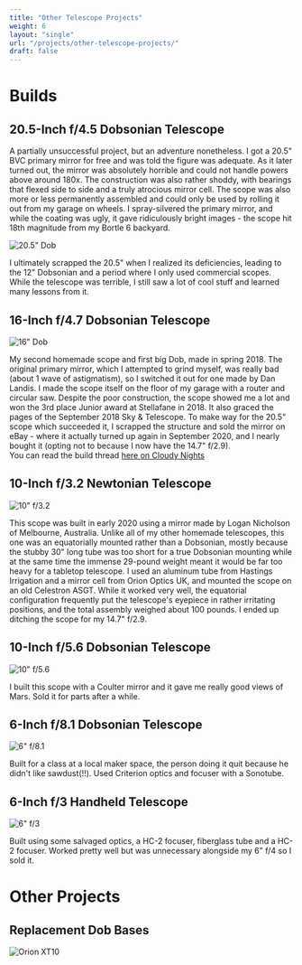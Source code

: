 ```yaml
---
title: "Other Telescope Projects"
weight: 6
layout: "single"
url: "/projects/other-telescope-projects/"
draft: false
---
```

# Builds

## 20.5-Inch f/4.5 Dobsonian Telescope

A partially unsuccessful project, but an adventure nonetheless. I got a 20.5" BVC primary mirror for free and was told the figure was adequate. As it later turned out, the mirror was absolutely horrible and could not handle powers above around 180x. The construction was also rather shoddy, with bearings that flexed side to side and a truly atrocious mirror cell. The scope was also more or less permanently assembled and could only be used by rolling it out from my garage on wheels. I spray-silvered the primary mirror, and while the coating was ugly, it gave ridiculously bright images - the scope hit 18th magnitude from my Bortle 6 backyard.

![20.5" Dob](images/byronwith20inchb.jpg)

I ultimately scrapped the 20.5" when I realized its deficiencies, leading to the 12" Dobsonian and a period where I only used commercial scopes. While the telescope was terrible, I still saw a lot of cool stuff and learned many lessons from it.

## 16-Inch f/4.7 Dobsonian Telescope

![16" Dob](images/16inchmk1.jpg)

My second homemade scope and first big Dob, made in spring 2018. The original primary mirror, which I attempted to grind myself, was really bad (about 1 wave of astigmatism), so I switched it out for one made by Dan Landis. I made the scope itself on the floor of my garage with a router and circular saw. Despite the poor construction, the scope showed me a lot and won the 3rd place Junior award at Stellafane in 2018. It also graced the pages of the September 2018 Sky & Telescope. To make way for the 20.5" scope which succeeded it, I scrapped the structure and sold the mirror on eBay - where it actually turned up again in September 2020, and I nearly bought it (opting not to because I now have the 14.7" f/2.9).  
You can read the build thread [here on Cloudy Nights](https://www.cloudynights.com/topic/606445-16-dob-the-insanity-continues/)

## 10-Inch f/3.2 Newtonian Telescope

![10" f/3.2](images/10inchpathfinder.JPEG)

This scope was built in early 2020 using a mirror made by Logan Nicholson of Melbourne, Australia. Unlike all of my other homemade telescopes, this one was an equatorially mounted rather than a Dobsonian, mostly because the stubby 30" long tube was too short for a true Dobsonian mounting while at the same time the immense 29-pound weight meant it would be far too heavy for a tabletop telescope. I used an aluminum tube from Hastings Irrigation and a mirror cell from Orion Optics UK, and mounted the scope on an old Celestron ASGT. While it worked very well, the equatorial configuration frequently put the telescope's eyepiece in rather irritating positions, and the total assembly weighed about 100 pounds. I ended up ditching the scope for my 14.7" f/2.9.

## 10-Inch f/5.6 Dobsonian Telescope

![10" f/5.6](images/10and16.jpeg)

I built this scope with a Coulter mirror and it gave me really good views of Mars. Sold it for parts after a while.

## 6-Inch f/8.1 Dobsonian Telescope

![6" f/8.1](images/6inchf8proj.jpeg)

Built for a class at a local maker space, the person doing it quit because he didn't like sawdust(!!). Used Criterion optics and focuser with a Sonotube.

## 6-Inch f/3 Handheld Telescope

![6" f/3](images/6inchf3.jpeg)

Built using some salvaged optics, a HC-2 focuser, fiberglass tube and a HC-2 focuser. Worked pretty well but was unnecessary alongside my 6" f/4 so I sold it.

# Other Projects

## Replacement Dob Bases

![Orion XT10](images/orion10base.jpeg)